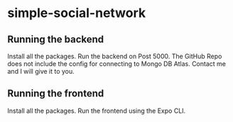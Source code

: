 # simple-social-network
## Running the backend
Install all the packages.
Run the backend on Post 5000. The GitHub Repo does not include the config for connecting to Mongo DB Atlas. Contact me and I will give it to you.

## Running the frontend
Install all the packages.
Run the frontend using the Expo CLI.
